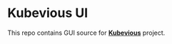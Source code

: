 # Kubevious UI 
This repo contains GUI source for **[Kubevious](https://github.com/kubevious/kubevious)** project.

